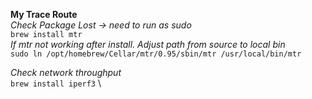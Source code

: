**My Trace Route** \
*Check Package Lost -> need to run as sudo* \
`brew install mtr` \
*If mtr not working after install. Adjust path from source to local bin* \
`sudo ln /opt/homebrew/Cellar/mtr/0.95/sbin/mtr /usr/local/bin/mtr`

*Check network throughput* \
`brew install iperf3` \

